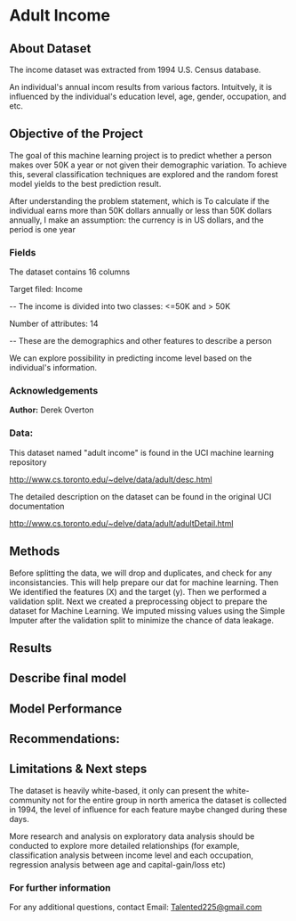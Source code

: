 # Adult Income

## About Dataset 

The income dataset was extracted from 1994 U.S. Census database.

An individual's annual incom results from various factors. Intuitvely, it is influenced by the individual's education level, age, gender, occupation, and etc.

## Objective of the Project 

The goal of this machine learning project is to predict whether a person makes over 50K a year or not given their demographic variation. To achieve this, several classification techniques are explored and the random forest model yields to the best prediction result.

After understanding the problem statement, which is To calculate if the individual earns more than 50K dollars annually or less than 50K dollars annually, I make an assumption: the currency is in US dollars, and the period is one year

### Fields

The dataset contains 16 columns

Target filed: Income 

-- The income is divided into two classes: <=50K and > 50K

Number of attributes: 14

-- These are the demographics and other features to describe a person 

We can explore possibility in predicting income level based on the individual's information.

### Acknowledgements 

**Author:** Derek Overton

### Data:

This dataset named "adult income" is found in the UCI machine learning repository

http://www.cs.toronto.edu/~delve/data/adult/desc.html

The detailed description on the dataset can be found in the original UCI documentation

http://www.cs.toronto.edu/~delve/data/adult/adultDetail.html

## Methods

Before splitting the data, we will drop and duplicates, and check for any inconsistancies. This will help prepare our dat for machine learning. Then We identified the features (X) and the target (y). Then we performed a validation split. Next we created a preprocessing object to prepare the dataset for Machine Learning. We imputed missing values using the Simple Imputer after the validation split to minimize the chance of data leakage.

## Results 

## Describe final model 

## Model Performance 

## Recommendations:

## Limitations & Next steps 

The dataset is heavily white-based, it only can present the white-community not for the entire group in north america
the dataset is collected in 1994, the level of influence for each feature maybe changed during these days.

More research and analysis on exploratory data analysis should be conducted to explore more detailed relationships (for example, classification analysis between income level and each occupation, regression analysis between age and capital-gain/loss etc)

### For further information

For any additional questions, contact Email: Talented225@gmail.com
